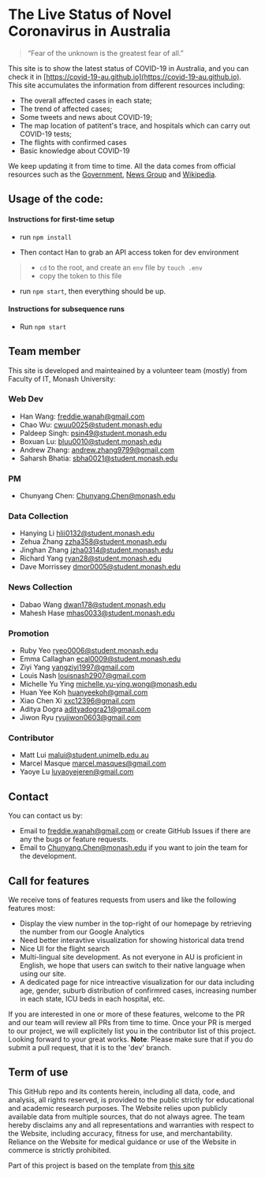 # The Live Status of Novel Coronavirus in Australia

> “Fear of the unknown is the greatest fear of all.”

This site is to show the latest status of COVID-19 in Australia, and you can check it in [https://covid-19-au.github.io](https://covid-19-au.github.io).
This site accumulates the information from different resources including:
* The overall affected cases in each state;
* The trend of affected cases;
* Some tweets and news about COVID-19;
* The map location of patitent's trace, and hospitals which can carry out COVID-19 tests;
* The flights with confirmed cases
* Basic knowledge about COVID-19


We keep updating it from time to time.
All the data comes from official resources such as the [Government](https://www.dhhs.vic.gov.au/), [News Group](https://www.theaustralian.com.au/) and [Wikipedia](https://www.wikipedia.org/).

## Usage of the code:
#### Instructions for first-time setup

- run `npm install`

- Then contact Han to grab an API access token for dev environment

> - `cd` to the root, and create an `env` file by `touch .env`
> - copy the token to this file

- run `npm start`, then everything should be up.

#### Instructions for subsequence runs

- Run `npm start`



## Team member
This site is developed and mainteained by a volunteer team (mostly) from Faculty of IT, Monash University:

### Web Dev
* Han Wang: freddie.wanah@gmail.com
* Chao Wu:  cwuu0025@student.monash.edu 
* Paldeep Singh: psin49@student.monash.edu 
* Boxuan Lu: bluu0010@student.monash.edu
* Andrew Zhang: andrew.zhang9799@gmail.com
* Saharsh Bhatia: sbha0021@student.monash.edu

### PM
* Chunyang Chen: Chunyang.Chen@monash.edu

### Data Collection
* Hanying Li hlii0132@student.monash.edu
* Zehua Zhang zzha358@student.monash.edu
* Jinghan Zhang jzha0314@student.monash.edu
* Richard Yang ryan28@student.monash.edu
* Dave Morrissey dmor0005@student.monash.edu

### News Collection
* Dabao Wang dwan178@student.monash.edu
* Mahesh Hase mhas0033@student.monash.edu

### Promotion
* Ruby Yeo ryeo0006@student.monash.edu
* Emma Callaghan ecal0009@student.monash.edu
* Ziyi Yang	yangziyi1997@gmail.com
* Louis Nash	louisnash2907@gmail.com
* Michelle Yu Ying	michelle.yu-ying.wong@monash.edu
* Huan Yee Koh	huanyeekoh@gmail.com
* Xiao Chen Xi	xxc12396@gmail.com
* Aditya Dogra	adityadogra21@gmail.com
* Jiwon Ryu	ryujiwon0603@gmail.com

### Contributor
* Matt Lui malui@student.unimelb.edu.au
* Marcel Masque marcel.masques@gmail.com
* Yaoye Lu luyaoyejeren@gmail.com


## Contact
You can contact us by:
* Email to freddie.wanah@gmail.com or create GitHub Issues if there are any the bugs or feature requests.
* Email to Chunyang.Chen@monash.edu if you want to join the team for the development.



## Call for features
We receive tons of features requests from users and like the following features most:
* Display the view number in the top-right of our homepage by retrieving the number from our Google Analytics
* Need better interavtive visualization for showing historical data trend
* Nice UI for the flight search 
* Multi-lingual site development. As not everyone in AU is proficient in English, we hope that users can switch to their native language when using our site.
* A dedicated page for nice intreactive visualization for our data including age, gender, suburb distribution of confirmred cases, increasing number in each state, ICU beds in each hospital, etc.

If you are interested in one or more of these features, welcome to the PR and our team will review all PRs from time to time.
Once your PR is merged to our project, we will explicitely list you in the contributor list of this project.
Looking forward to your great works. **Note**: Please make sure that if you do submit a pull request, that it is to the 'dev' branch.


## Term of use
This GitHub repo and its contents herein, including all data, code, and analysis, all rights reserved, is provided to the public strictly for educational and academic research purposes. The Website relies upon publicly available data from multiple sources, that do not always agree. The team hereby disclaims any and all representations and warranties with respect to the Website, including accuracy, fitness for use, and merchantability. Reliance on the Website for medical guidance or use of the Website in commerce is strictly prohibited.


Part of this project is based on the template from [this site](https://ncov.shanyue.tech/)

